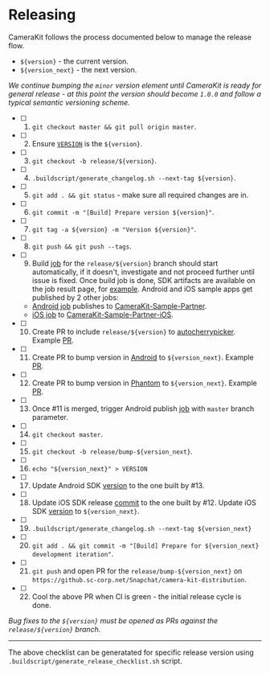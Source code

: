 # Releasing

CameraKit follows the process documented below to manage the release flow.

- `${version}` - the current version.
- `${version_next}` - the next version.

*We continue bumping the `minor` version element until CameraKit is ready for general release - at this point the version should become `1.0.0` and follow a typical semantic versioning scheme.* 

- [ ] 1. `git checkout master && git pull origin master`.

- [ ] 2. Ensure [`VERSION`](./VERSION) is the `${version}`.

- [ ] 3. `git checkout -b release/${version}`.

- [ ] 4. `.buildscript/generate_changelog.sh --next-tag ${version}`.

- [ ] 5. `git add . && git status` - make sure all required changes are in.

- [ ] 6. `git commit -m "[Build] Prepare version ${version}"`.

- [ ] 7. `git tag -a ${version} -m "Version ${version}"`.

- [ ] 8. `git push && git push --tags`.

- [ ] 9. Build [job](https://snapengine-builder.sc-corp.net/jenkins/job/camerakit-distribution-build) for the `release/${version}` branch should start automatically, if it doesn't, investigate and not proceed further until issue is fixed. Once build job is done, SDK artifacts are available on the job result page, for [example](https://snapengine-builder.sc-corp.net/jenkins/job/camerakit-distribution-build/330/gcsObjects/). Android and iOS sample apps get published by 2 other jobs:
   - [Android job](https://snapengine-builder.sc-corp.net/jenkins/job/camerakit-distribution-android-publish) publishes to [CameraKit-Sample-Partner](https://appcenter.ms/orgs/app-2q6u/apps/CameraKit-Sample-Partner).
   - [iOS job](https://snapengine-builder.sc-corp.net/jenkins/job/camerakit-distribution-ios-publish) to [CameraKit-Sample-Partner-iOS](https://appcenter.ms/orgs/app-2q6u/apps/CameraKit-Sample-Partner-iOS).
   
- [ ] 10. Create PR to include `release/${version}` to [autocherrypicker](https://github.sc-corp.net/Snapchat/autocherrypicker). Example [PR](https://github.sc-corp.net/Snapchat/autocherrypicker/pull/261).  

- [ ] 11. Create PR to bump version in [Android](https://github.sc-corp.net/Snapchat/android/blob/master/snapchat/sdks/camerakit/core/ext.gradle#L16) to `${version_next}`. Example [PR](https://github.sc-corp.net/Snapchat/android/pull/149334).

- [ ] 12. Create PR to bump version in [Phantom](https://github.sc-corp.net/Snapchat/phantom/blob/master/Frameworks/CameraKit/CameraKit/Config/Info.plist#L18) to `${version_next}`. Example [PR](https://github.sc-corp.net/Snapchat/phantom/pull/144996).

- [ ] 13. Once #11 is merged, trigger Android publish [job](https://snapengine-builder.sc-corp.net/jenkins/job/camerakit-android-publish/build?delay=0sec) with `master` branch parameter.

- [ ] 14. `git checkout master`.

- [ ] 15. `git checkout -b release/bump-${version_next}`.

- [ ] 16. `echo "${version_next}" > VERSION`

- [ ] 17. Update Android SDK [version](samples/android/camerakit-sample/build.gradle) to the one built by #13.

- [ ] 18. Update iOS SDK release [commit](.buildscript/ios/build.sh) to the one built by #12. Update iOS SDK [version](samples/ios/CameraKitSample/Podfile) to `${version_next}`.

- [ ] 19. `.buildscript/generate_changelog.sh --next-tag ${version_next}`

- [ ] 20. `git add . && git commit -m "[Build] Prepare for ${version_next} development iteration"`.

- [ ] 21. `git push` and open PR for the `release/bump-${version_next}` on `https://github.sc-corp.net/Snapchat/camera-kit-distribution`.

- [ ] 22. Cool the above PR when CI is green - the initial release cycle is done. 


*Bug fixes to the `${version}` must be opened as PRs against the `release/${version}` branch.*

___
The above checklist can be generatated for specific release version using `.buildscript/generate_release_checklist.sh` script.